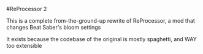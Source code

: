 #ReProcessor 2

This is a complete from-the-ground-up rewrite of ReProcessor, a mod that changes Beat Saber's bloom settings

It exists because the codebase of the original is mostly spaghetti, and WAY too extensible